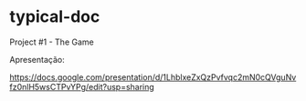 # typical-doc
Project #1 - The Game

Apresentação:

https://docs.google.com/presentation/d/1LhblxeZxQzPvfvqc2mN0cQVguNvfz0nlH5wsCTPvYPg/edit?usp=sharing